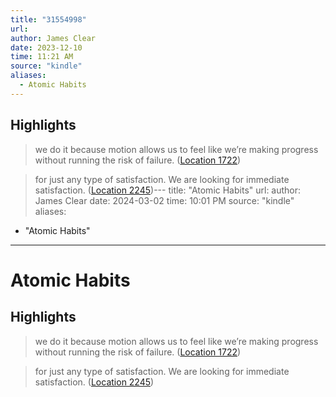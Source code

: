 ```yaml
---
title: "31554998"
url:
author: James Clear
date: 2023-12-10
time: 11:21 AM
source: "kindle"
aliases:
  - Atomic Habits
---
```

## Highlights
> we do it because motion allows us to feel like we’re making progress without running the risk of failure. ([Location 1722](https://readwise.io/to_kindle?action=open&asin=B07D23CFGR&location=1722))

> for just any type of satisfaction. We are looking for immediate satisfaction. ([Location 2245](https://readwise.io/to_kindle?action=open&asin=B07D23CFGR&location=2245))---
title: "Atomic Habits"
url: 
author: James Clear
date: 2024-03-02
time: 10:01 PM
source: "kindle"
aliases:
  - "Atomic Habits"
---
# Atomic Habits

## Highlights
> we do it because motion allows us to feel like we’re making progress without running the risk of failure. ([Location 1722](https://readwise.io/to_kindle?action=open&asin=B07D23CFGR&location=1722))

> for just any type of satisfaction. We are looking for immediate satisfaction. ([Location 2245](https://readwise.io/to_kindle?action=open&asin=B07D23CFGR&location=2245))

